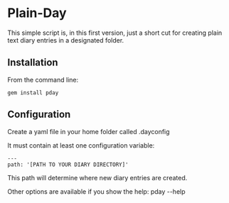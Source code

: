 # Plain-Day

This simple script is, in this first version, just a short cut for creating plain text diary entries in a designated folder. 

## Installation

From the command line:

```
gem install pday
```
## Configuration

Create a yaml file in your home folder called .dayconfig

It must contain at least one configuration variable:

```
---
path: '[PATH TO YOUR DIARY DIRECTORY]'
```

This path will determine where new diary entries are created.

Other options are available if you show the help: pday --help

